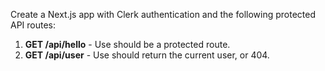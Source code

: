 Create a Next.js app with Clerk authentication and the following protected API routes:

1. **GET /api/hello** - Use should be a protected route.
2. **GET /api/user** - Use should return the current user, or 404.
